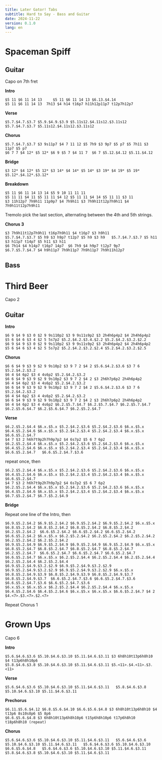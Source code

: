 ```yaml
---
title: Later Gator! Tabs
subtitle: Hard to Say - Bass and Guitar
date: 2024-11-22
version: 0.1.0
lang: en
---
```


# Spaceman Spiff

## Guitar

Capo on 7th fret

**Intro**

```jtab-D-A-E-A-C#-E
$5 11 $6 11 14 13     $5 11 $6 11 14 13 $6.13.$4.14
$5 11 $6 11 14 13  7h13 $4 h14 t16p7 h11h12p11p7 t12p7h12p7
```

**Verse**

```jtab-D-A-E-A-C#-E
$5.7.$4.7.$3.7 $5.9.$4.9.$3.9 $5.11s12.$4.11s12.$3.11s12 $5.7.$4.7.$3.7 $5.11s12.$4.11s12.$3.11s12
```

**Chorus**

```jtab-D-A-E-A-C#-E
$5.7.$4.7.$3.7 $3 9s11p7 $4 7 11 12 $5 7h9 $3 9p7 $5 p7 $5 7h11 $3 11p7 $5 p7
$6 7 7 $4 12* $5 12* $6 9 $5 7 $4 11 7  $6 7 $5.12.$4.12 $5.11.$4.12
```

**Bridge**

```jtab-D-A-E-A-C#-E
$3 12* $4 12* $5 12* $3 14* $4 14* $5 14* $3 19* $4 19* $5 19* $5.12*.$4.12*.$3.12*
```

**Breakdown**

```jtab-D-A-E-A-C#-E
$5 11 $6 11 14 13 14 $5 9 10 11 11 11
$5 11 11 $4 11 $5 11 11 $4 12 $5 11 11 $4 14 $5 11 11 $3 11
$3 11h12p7 7h9h11 11p9p7 $4 7h9h11 $3 7h9h11t12p7h9h11 $4 7h9h11t12p7h9h11
```

Tremolo pick the last section, alternating between the 4th and 5th strings.

**Chorus 3**

```jtab-D-A-E-A-C#-E
$3 7h9h11t12p7h9h11 t16p7h9h11 $4 t16p7 $3 h9h11
$5.7.$4.7.$3.7 $5 h9 $3 h9p7 t12p7 $5 h9 $3 h9   $5.7.$4.7.$3.7 $5 h11 $3 h11p7 t14p7 $5 h11 $3 h11
$6 7h14 $4 h14p7 t16p7 14p7  $6 7h9 $4 h9p7 t12p7 9p7
$6.7.$5.7.$4.7 $4 h9h11p7 7h9h11p7 7h9h11p7 7h9h11h12p7
```

## Bass

# Third Beer

Capo 2

## Guitar

**Intro**

```jtab-D-A-E-A-C#-E
$6 9 $4 9 $3 0 $2 9 9s110p2 $3 9 9s11s9p2 $3 2h4h6p4p2 $4 2h4h6p4p2
$5 6 $4 6 $3 4 $2 5 5s7p2 $5.2.$4.2.$3.4.$2.2 $5.2.$4.2.$3.2.$2.2
$6 9 $4 9 $3 0 $2 9 9s110p2 $3 9 9s11s9p2 $3 2h4h6p4p2 $4 2h4h6p4p2
$5 6 $4 6 $3 4 $2 5 5s7p2 $5.2.$4.2.$3.2.$2.4 $5.2.$4.2.$3.2.$2.5
```

**Chorus**

```jtab-D-A-E-A-C#-E
$6 6 $4 9 $3 9 $2 9 9s10p2 $3 9 7 2 $4 2 $5.6.$4.2.$3.6 $3 7 6 $5.2.$4.2.$3.2
$6 4 $4 6p2 $3 4 4s6p2 $5.2.$4.2.$3.2
$6 6 $4 9 $3 9 $2 9 9s10p2 $3 9 7 2 $4 2 $3 2h6h7p6p2 2h4h6p4p2
$6 4 $4 6p2 $3 4 4s6p2 $5.2.$4.2.$3.2
$6 6 $4 9 $3 9 $2 9 9s10p2 $3 9 7 2 $4 2 $5.6.$4.2.$3.6 $3 7 6 $5.2.$4.2.$3.2
$6 4 $4 6p2 $3 4 4s6p2 $5.2.$4.2.$3.2
$6 6 $4 9 $3 9 $2 9 9s10p2 $3 9 7 2 $4 2 $3 2h6h7p6p2 2h4h6p4p2
$6 4 $4 6p2 $3 4 4s6p2 $6.2.$5.7.$4.7 $6.2.$5.7.$4.7 $6.2.$5.7.$4.7 $6.2.$5.6.$4.7 $6.2.$5.6.$4.7 $6.2.$5.2.$4.7
```

**Verse**

```jtab-D-A-E-A-C#-E
$6.2.$5.2.$4.4 $6.x.$5.x $5.2.$4.2.$3.6 $5.2.$4.2.$3.6 $6.x.$5.x $6.4.$5.2.$4.6 $6.x.$5.x $5.2.$4.2.$3.4 $5.2.$4.2.$3.4 $6.x.$5.x $6.6.$5.2.$4.7
$4 7 $3 2 h6h7t9p2h7h9p7p2 $4 6s7p2 $5 6 7 6p2
$6.2.$5.2.$4.4 $6.x.$5.x $5.2.$4.2.$3.6 $5.2.$4.2.$3.6 $6.x.$5.x $6.4.$5.2.$4.6 $6.x.$5.x $5.2.$4.2.$3.4 $5.2.$4.2.$3.4 $6.x.$5.x $6.6.$5.2.$4.7   $6.6.$5.2.$4.7.$3.6
```

repeat once, then

```jtab-D-A-E-A-C#-E
$6.2.$5.2.$4.4 $6.x.$5.x $5.2.$4.2.$3.6 $5.2.$4.2.$3.6 $6.x.$5.x $6.4.$5.2.$4.6 $6.x.$5.x $5.2.$4.2.$3.4 $5.2.$4.2.$3.4 $6.x.$5.x $6.6.$5.2.$4.7
$4 7 $3 2 h6h7t9p2h7h9p7p2 $4 6s7p2 $5 6 7 6p2
$6.2.$5.2.$4.4 $6.x.$5.x $5.2.$4.2.$3.6 $5.2.$4.2.$3.6 $6.x.$5.x $6.4.$5.2.$4.6 $6.x.$5.x $5.2.$4.2.$3.4 $5.2.$4.2.$3.4 $6.x.$5.x $6.7.$5.2.$4.7 $6.7.$5.2.$4.9
```

**Bridge**

Repeat one line of the Intro, then

```jtab-D-A-E-A-C#-E
$6.9.$5.2.$4.2 $6.9.$5.2.$4.2 $6.9.$5.2.$4.2 $6.9.$5.2.$4.2 $6.x.$5.x $6.8.$5.2.$4.2 $6.8.$5.2.$4.2 $6.8.$5.2.$4.2 $6.8.$5.2.$4.2 $6.2.$5.2.$4.2  $6.6.$5.2.$4.2 $6.6.$5.2.$4.2 $6.6.$5.2.$4.2 $6.6.$5.2.$4.2 $6.x.$5.x $6.2.$5.2.$4.2 $6.2.$5.2.$4.2 $6.2.$5.2.$4.2 $6.2.$5.2.$4.2 $6.2.$5.2.$4.2
$6.9.$5.2.$4.9 $6.9.$5.2.$4.9 $6.9.$5.2.$4.9 $6.9.$5.2.$4.9 $6.x.$5.x $6.8.$5.2.$4.7 $6.8.$5.2.$4.7 $6.8.$5.2.$4.7 $6.8.$5.2.$4.7 $6.2.$5.2.$4.7  $6.6.$5.2.$4.7 $6.6.$5.2.$4.7 $6.6.$5.2.$4.7 $6.6.$5.2.$4.7 $6.x.$5.x $6.2.$5.2.$4.4 $6.2.$5.2.$4.4 $6.2.$5.2.$4.4 $6.2.$5.2.$4.4 $6.2.$5.2.$4.4
$6.9.$5.2.$4.9.$3.2.$2.9 $6.9.$5.2.$4.9.$3.2.$2.9 $6.9.$5.2.$4.9.$3.2.$2.9 $6.9.$5.2.$4.9.$3.2.$2.9 $6.x.$5.x $6.8.$5.2.$4.9.$3.9 $6.8.$5.2.$4.9.$3.9 $6.8.$5.2.$4.9.$3.7 $6.8.$5.2.$4.9.$3.7  $6.6.$5.2.$4.7.$3.6 $6.6.$5.2.$4.7.$3.6 $6.6.$5.2.$4.7.$3.6 $6.6.$5.2.$4.7.$3.6 
$6.x.$5.x $6.x.$5.x $6.2.$5.2.$4.4 $6.2.$5.2.$4.4 $6.x.$5.x $6.4.$5.2.$4.6 $6.4.$5.2.$4.6 $6.x.$5.x $6.x.$5.x $6.6.$5.2.$4.7 $4 2 $4.<7>.$3.<7>.$2.<7>
```

Repeat Chorus 1

# Grown Ups

Capo 6

**Intro**

```jtab-D-A-E-A-C#-E
$5.6.$4.6.$3.6 $5.10.$4.6.$3.10 $5.11.$4.6.$3.11 $3 6h8h10t13p6h8h10 $4 t13p6h8h10p6
$5.8.$4.6.$3.8 $5.10.$4.6.$3.10 $5.11.$4.6.$3.11 $5.<11>.$4.<11>.$3.<11>
```

**Verse**

```jtab-D-A-E-A-C#-E
$5.6.$4.6.$3.6 $5.10.$4.6.$3.10 $5.11.$4.6.$3.11   $5.8.$4.6.$3.8 $5.10.$4.6.$3.10 $5.11.$4.6.$3.11
```

**Prechorus**

```jtab-D-A-E-A-C#-E
$6.11.$5.6.$4.12 $6.8.$5.6.$4.10 $6.6.$5.6.$4.8 $3 6h8h10t13p6h8h10 $4 t13p6 8s10s8p6 $5 8p6
$6.6.$5.6.$4.8 $3 6h8h10t13p6h8h10p6 t15p6h8h10p6 t17p6h8h10 t18p6h8h10 (repeat)
```

**Chorus**

```jtab-D-A-E-A-C#-E
$5.6.$4.6.$3.6 $5.10.$4.6.$3.10 $5.11.$4.6.$3.11   $5.6.$4.6.$3.6 $5.10.$4.6.$3.10 $5.11.$4.6.$3.11   $5.6.$4.6.$3.6 $5.10.$4.6.$3.10 $6.6.$5.6.$4.8   $5.6.$4.6.$3.6 $5.10.$4.6.$3.10 $5.11.$4.6.$3.11   $5.8.$4.6.$3.8 $5.10.$4.6.$3.10 $5.11.$4.6.$3.11
```
